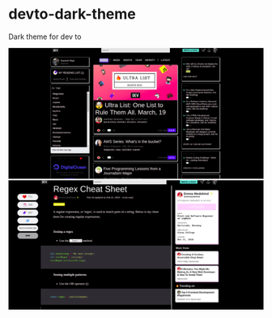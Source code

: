 # devto-dark-theme
Dark theme for dev to

![Home Page](https://raw.githubusercontent.com/ganeshraja10/devto-dark-theme/master/screenshots/home.png "Home")
![Post](https://raw.githubusercontent.com/ganeshraja10/devto-dark-theme/master/screenshots/post.png "Post")
